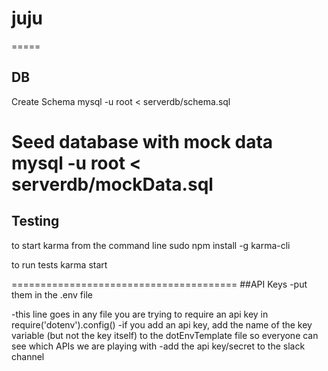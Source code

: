 # juju

=====
## DB

Create Schema
    mysql -u root < serverdb/schema.sql

Seed database with mock data
    mysql -u root < serverdb/mockData.sql
============================================
## Testing

to start karma from the command line
    sudo npm install -g karma-cli
    
to run tests
    karma start

=======================================
##API Keys
-put them in the .env file

-this line goes in any file you are trying to require an api key in
require('dotenv').config()
-if you add an api key, add the name of the key variable (but not the key itself) to the dotEnvTemplate file so everyone can see which APIs we are playing with
-add the api key/secret to the slack channel
